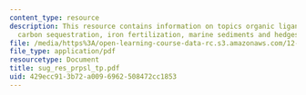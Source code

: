 ```yaml
---
content_type: resource
description: This resource contains information on topics organic ligand-metal biogeochemistry,
  carbon sequestration, iron fertilization, marine sediments and hedges hypothesis.
file: /media/https%3A/open-learning-course-data-rc.s3.amazonaws.com/12-746-marine-organic-geochemistry-spring-2005/429ecc913b72a0096962508472cc1853_sug_res_prpsl_tp.pdf
file_type: application/pdf
resourcetype: Document
title: sug_res_prpsl_tp.pdf
uid: 429ecc91-3b72-a009-6962-508472cc1853
---
```


